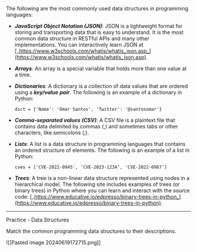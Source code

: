 The following are the most commonly used data structures in programming languages:

- **_JavaScript Object Notation (JSON)_**: JSON is a lightweight format for storing and transporting data that is easy to understand. It is the most common data structure in RESTful APIs and many other implementations. You can interactively learn JSON at [_https://www.w3schools.com/whatis/whatis_json.asp_](https://www.w3schools.com/whatis/whatis_json.asp).
- **_Arrays_**: An array is a special variable that holds more than one value at a time.
- **_Dictionaries_**: A dictionary is a collection of data values that are ordered using a **_key/value_** **_pair_**. The following is an example of a dictionary in Python:
    
    `dict = {'Name': 'Omar Santos', 'Twitter': '@santosomar'}`
    
- **_Comma-separated values (CSV)_**: A CSV file is a plaintext file that contains data delimited by commas (,) and sometimes tabs or other characters, like semicolons (;).
- **_Lists_**: A list is a data structure in programming languages that contains an ordered structure of elements. The following is an example of a list in Python:
    
    `cves = ['CVE-2022-0945', 'CVE-2023-1234’, 'CVE-2022-0987']`
    
- **_Trees_**: A tree is a non-linear data structure represented using nodes in a hierarchical model. The following site includes examples of trees (or binary trees) in Python where you can learn and interact with the source code: [_https://www.educative.io/edpresso/binary-trees-in-python_](https://www.educative.io/edpresso/binary-trees-in-python).

---

Practice - Data Structures

Match the common programming data structures to their descriptions.

![[Pasted image 20240619172715.png]]

